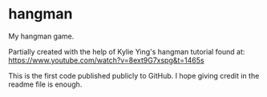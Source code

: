 # hangman

My hangman game. 

Partially created with the help of Kylie Ying's hangman tutorial found at: https://www.youtube.com/watch?v=8ext9G7xspg&t=1465s

This is the first code published publicly to GitHub. I hope giving credit in the readme file is enough.
